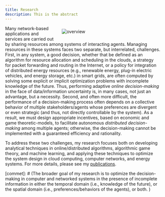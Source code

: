 ```yaml
---
title: Research
description: This is the abstract
---
```


<a id="research_overview"></a>

<img src="/img/overview.png" style="max-width:30%; min-width:300px; float: right; margin:10px 20px" alt="overview"/>


Many network-based applications and services are carried out by sharing resources among systems of interacting  agents. Managing resources in these systems faces two separate, but interrelated, challenges. First, in any system, a good decision, whether that be defined as an algorithm for resource allocation and scheduling in the clouds, a strategy for packet forwarding and routing in the Internet, or a policy for integration of distributed energy resources (e.g., renewable energy, plug-in electric vehicles, and energy storage, etc.) in smart grids, are often computed by solving some explicit or implicit optimization problems with incomplete knowledge of the future. Thus,  performing adaptive *online decision-making* in the face of data/information uncertainty is, in many cases, not just an advantage, but a necessity. Second, and often more difficult, the performance of a decision-making process often depends on a collective behavior of multiple stakeholders/agents whose preferences are divergent or even strategic (and thus, not directly controllable by the system). As a result, we must design appropriate incentives, based on economic and game theoretic-models, to facilitate autonomous *distributed decision-making* among multiple agents; otherwise, the  decision-making cannot be implemented with a guaranteed efficiency and rationality. 


To address these two challenges, my research focuses both on developing analytical techniques in online/distributed algorithms, algorithmic game theory, and machine learning, and applying these techniques to optimize the system design in cloud computing, computer networks, and energy systems. For more details, please see my [publications](/publications). 



[commet]: # (The broader goal of my research is to optimize the decision-making in computer and networked systems in the presence of incomplete information in either the temporal domain (i.e., knowledge of the future), or the spatial domain (i.e., preferences/behaviors of the agents), or both.  ) 


[comment]: # (I believe that solutions to alleviate or resolve these research challenges provide insights into how to tackle many societal challenges such as computing efficiency, cyber security, energy sustainability, traffic congestion, and climate change, etc. e.g., random job arrivals in cloud computing or volatile renewable energy generation in energy systems. The design of economic incentives, termed as mechanism design, sits at the intersection of artificial intelligence and economics, and has led to transformative applications in various domains such as online advertising and on-demand service platforms. My research)

[comment]: # (For examples, how incentives influence the behavior of self-interested agents, and thus the peformance of online decisions? how online decisions influence the outcome of incentives if there exist zero knowledge of future information? )
